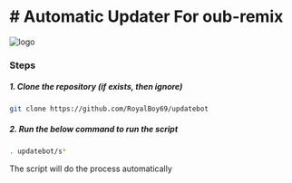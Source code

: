 # # Automatic Updater For oub-remix 


![logo](https://telegra.ph/file/00897a31955863691f379.jpg)



### Steps

##### 1. Clone the repository (if exists, then ignore)

```bash
git clone https://github.com/RoyalBoy69/updatebot
```

##### 2. Run the below command to run the script

```bash
. updatebot/s*
```

The script will do the process automatically
